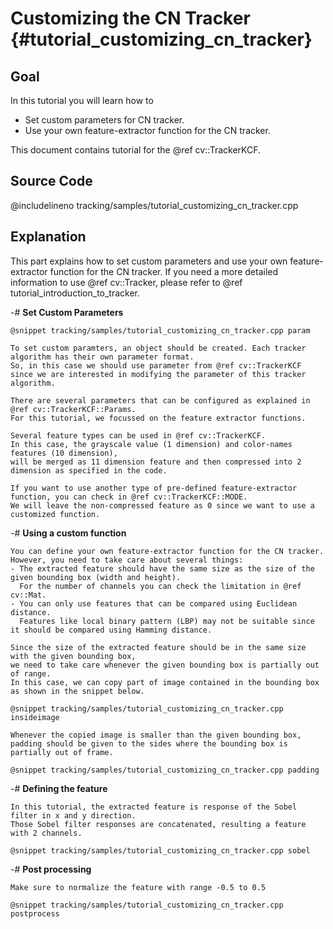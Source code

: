 Customizing the CN Tracker {#tutorial_customizing_cn_tracker}
======================

Goal
----

In this tutorial you will learn how to

-   Set custom parameters for CN tracker.
-   Use your own feature-extractor function for the CN tracker.

This document contains tutorial for the @ref cv::TrackerKCF.

Source Code
-----------

@includelineno tracking/samples/tutorial_customizing_cn_tracker.cpp

Explanation
-----------

This part explains how to set custom parameters and use your own feature-extractor function for the CN tracker.
If you need a more detailed information to use @ref cv::Tracker, please refer to @ref tutorial_introduction_to_tracker.

-#  **Set Custom Parameters**

    @snippet tracking/samples/tutorial_customizing_cn_tracker.cpp param

    To set custom paramters, an object should be created. Each tracker algorithm has their own parameter format.
    So, in this case we should use parameter from @ref cv::TrackerKCF since we are interested in modifying the parameter of this tracker algorithm.

    There are several parameters that can be configured as explained in @ref cv::TrackerKCF::Params.
    For this tutorial, we focussed on the feature extractor functions.

    Several feature types can be used in @ref cv::TrackerKCF.
    In this case, the grayscale value (1 dimension) and color-names features (10 dimension),
    will be merged as 11 dimension feature and then compressed into 2 dimension as specified in the code.

    If you want to use another type of pre-defined feature-extractor function, you can check in @ref cv::TrackerKCF::MODE.
    We will leave the non-compressed feature as 0 since we want to use a customized function.

-#  **Using a custom function**

    You can define your own feature-extractor function for the CN tracker.
    However, you need to take care about several things:
    - The extracted feature should have the same size as the size of the given bounding box (width and height).
      For the number of channels you can check the limitation in @ref cv::Mat.
    - You can only use features that can be compared using Euclidean distance.
      Features like local binary pattern (LBP) may not be suitable since it should be compared using Hamming distance.

    Since the size of the extracted feature should be in the same size with the given bounding box,
    we need to take care whenever the given bounding box is partially out of range.
    In this case, we can copy part of image contained in the bounding box as shown in the snippet below.

    @snippet tracking/samples/tutorial_customizing_cn_tracker.cpp insideimage

    Whenever the copied image is smaller than the given bounding box,
    padding should be given to the sides where the bounding box is partially out of frame.

    @snippet tracking/samples/tutorial_customizing_cn_tracker.cpp padding

-#  **Defining the feature**

    In this tutorial, the extracted feature is response of the Sobel filter in x and y direction.
    Those Sobel filter responses are concatenated, resulting a feature with 2 channels.

    @snippet tracking/samples/tutorial_customizing_cn_tracker.cpp sobel

-#  **Post processing**

    Make sure to normalize the feature with range -0.5 to 0.5

    @snippet tracking/samples/tutorial_customizing_cn_tracker.cpp postprocess
